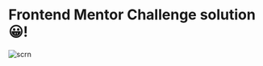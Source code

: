 <h1>Frontend Mentor Challenge solution 😀!</h1>

![scrn](https://github.com/user-attachments/assets/446ec587-98b0-4ec0-8ab1-530fe6a291da)
